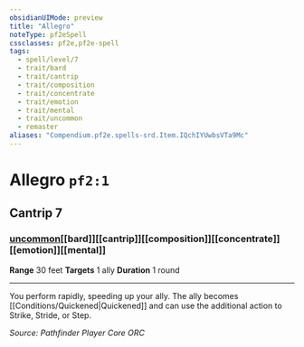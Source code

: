 ```yaml
---
obsidianUIMode: preview
title: "Allegro"
noteType: pf2eSpell
cssclasses: pf2e,pf2e-spell
tags:
  - spell/level/7
  - trait/bard
  - trait/cantrip
  - trait/composition
  - trait/concentrate
  - trait/emotion
  - trait/mental
  - trait/uncommon
  - remaster
aliases: "Compendium.pf2e.spells-srd.Item.IQchIYUwbsVTa9Mc" 
---
```

# Allegro  `pf2:1`  
## Cantrip 7
### [uncommon](uncommon "Uncommon Rarity Trait")[[bard]][[cantrip]][[composition]][[concentrate]][[emotion]][[mental]]

**Range** 30 feet
**Targets** 1 ally
**Duration** 1 round
* * * 
You perform rapidly, speeding up your ally. The ally becomes [[Conditions/Quickened|Quickened]] and can use the additional action to Strike, Stride, or Step.

*Source: Pathfinder Player Core*
*ORC*
